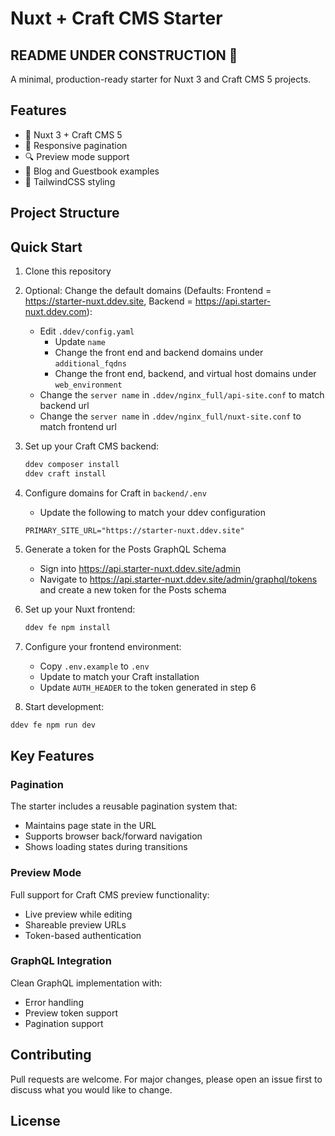 # Nuxt + Craft CMS Starter

## README UNDER CONSTRUCTION 🚧

A minimal, production-ready starter for Nuxt 3 and Craft CMS 5 projects.

## Features
- 🚀 Nuxt 3 + Craft CMS 5
- 📱 Responsive pagination
- 🔍 Preview mode support
- 📝 Blog and Guestbook examples
- 🎨 TailwindCSS styling

## Project Structure



## Quick Start

1. Clone this repository

1. Optional: Change the default domains (Defaults: Frontend = https://starter-nuxt.ddev.site, Backend = https://api.starter-nuxt.ddev.com):
   - Edit `.ddev/config.yaml`
     - Update `name`
     - Change the front end and backend domains under `additional_fqdns`
     - Change the front end, backend, and virtual host domains under `web_environment`
   - Change the `server name` in `.ddev/nginx_full/api-site.conf` to match backend url
   - Change the `server name` in `.ddev/nginx_full/nuxt-site.conf` to match frontend url

1. Set up your Craft CMS backend:
   ```bash
   ddev composer install
   ddev craft install
   ```

1. Configure domains for Craft in `backend/.env`
   - Update the following to match your ddev configuration
   ```
   PRIMARY_SITE_URL="https://starter-nuxt.ddev.site"
   ```
1. Generate a token for the Posts GraphQL Schema
   - Sign into https://api.starter-nuxt.ddev.site/admin
   - Navigate to https://api.starter-nuxt.ddev.site/admin/graphql/tokens and create a new token for the Posts schema

1. Set up your Nuxt frontend:
   ```bash
   ddev fe npm install
   ```

1. Configure your frontend environment:
   - Copy `.env.example` to `.env`
   - Update to match your Craft installation
   - Update `AUTH_HEADER` to the token generated in step 6

1.  Start development:
   ```bash
   ddev fe npm run dev
   ```

## Key Features

### Pagination
The starter includes a reusable pagination system that:
- Maintains page state in the URL
- Supports browser back/forward navigation
- Shows loading states during transitions

### Preview Mode
Full support for Craft CMS preview functionality:
- Live preview while editing
- Shareable preview URLs
- Token-based authentication

### GraphQL Integration
Clean GraphQL implementation with:
- Error handling
- Preview token support
- Pagination support

## Contributing

Pull requests are welcome. For major changes, please open an issue first to discuss what you would like to change.

## License
